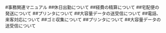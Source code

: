 #事務関連マニュアル
##休日出勤について
##経費の精算について
##宅配便の発送について
##プリンタについて
##大容量データの送受信について
##電話、来客対応について
##ゴミ収集について
##プリンタについて
##大容量データの送受信について
